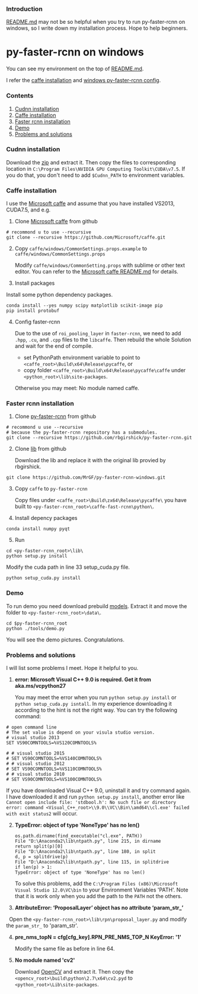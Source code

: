 ### Introduction

[README.md](https://github.com/OneDirection9/py-faster-rcnn/blob/master/README.md) may not be so helpful when you try to run py-faster-rcnn on windows, so I write down my installation process. Hope to help beginners.

# py-faster-rcnn on windows

You can see my environment on the top of [README.md](https://github.com/OneDirection9/py-faster-rcnn/blob/master/README.md).

I refer the [caffe installation](http://www.cnblogs.com/LaplaceAkuir/p/6445189.html) and [windows py-faster-rcnn config](http://www.cnblogs.com/LaplaceAkuir/p/6484500.html).

### Contents

1. [Cudnn installation](#cudnn-installation)
2. [Caffe installation](#caffe-installation)
3. [Faster rcnn installation](#faster-rcnn-installation)
4. [Demo](#demo)
5. [Problems and solutions](#problems-and-solutions)

### Cudnn installation

Download the [zip](https://developer.nvidia.com/rdp/cudnn-download) and extract it. Then copy the files to corresponding location in `C:\Program Files\NVIDIA GPU Computing Toolkit\CUDA\v7.5`.
If you do that, you don't need to add `$Cudnn_PATH` to environment variables.

### Caffe installation

I use the [Microsoft caffe](https://github.com/Microsoft/caffe) and assume that you have installed VS2013, CUDA7.5, and e.g.

1. Clone [Microsoft caffe](https://github.com/Microsoft/caffe) from github

  ```make
  # recommond u to use --recursive
  git clone --recursive https://github.com/Microsoft/caffe.git
  ```

2. Copy `caffe/windows/CommonSettings.props.example` to `caffe/windows/CommonSettings.props`

   Modify `caffe/windows/CommonSetting.props` with sublime or other text editor. You can refer to the [Microsoft caffe README.md](https://github.com/Microsoft/caffe/blob/master/README.md) for details.

3. Install packages
  
  Install some python dependency packages.
  ```make
  conda install --yes numpy scipy matplotlib scikit-image pip
  pip install protobuf
  ```
  
4. Config faster-rcnn

   Due to the use of `roi_pooling_layer` in `faster-rcnn`, we need to add `.hpp`, `.cu`, and `.cpp` files to the `libcaffe`. Then rebuild the whole Solution and wait for the end of compile.
  
   - set PythonPath environment variable to point to `<caffe_root>\Build\x64\Release\pycaffe`, or
   - copy folder `<caffe_root>\Build\x64\Release\pycaffe\caffe` under `<python_root>\lib\site-packages`.
   
   Otherwise you may meet: No module named caffe.
   
### Faster rcnn installation

1. Clone [py-faster-rcnn](https://github.com/rbgirshick/py-faster-rcnn) from github
  
  ```make
  # recommond u use --recursive
  # because the py-faster-rcnn repository has a submodules.
  git clone --recursive https://github.com/rbgirshick/py-faster-rcnn.git
  ```
  
2. Clone [lib](https://github.com/MrGF/py-faster-rcnn-windows) from github

   Download the lib and replace it with the original lib provied by rbgirshick.
  ```make
  git clone https://github.com/MrGF/py-faster-rcnn-windows.git
  ```
  
3. Copy `caffe` to `py-faster-rcnn`
   
   Copy files under `<caffe_root>\Build\zx64\Release\pycaffe\` you have built to `<py-faster-rcnn_root>\caffe-fast-rcnn\python\`.

4. Install depency packages

  ```make
  conda install numpy pyqt
  ```
  
5. Run
   
  ```make
  cd <py-faster-rcnn_root>\lib\
  python setup.py install
  ```
   
   Modify the cuda path in line 33 setup_cuda.py file.
  ```make
  python setup_cuda.py install
  ```
  
### Demo

To run demo you need download prebuild [models](http://www.cs.berkeley.edu/~rbg/faster-rcnn-data). Extract it and move the folder to `<py-faster-rcnn_root>\data\`.

```make
cd $py-faster-rcnn_root
python ./tools/demo.py
```

You will see the demo pictures. Congratulations.

### Problems and solutions

I will list some problems I meet. Hope it helpful to you.

1. **error: Microsoft Visual C++ 9.0 is required. Get it from aka.ms/vcpython27**
   
   You may meet the error when you run `python setup.py install` or `python setup_cuda.py isntall`. In my experience downloading it according to the hint is not the right way. You can try the following command:
   
  ```make
  # open command line
  # The set value is depend on your visula studio version.
  # visual studio 2013
  SET VS90COMNTOOLS=%VS120COMNTOOLS%
  
  # # visual studio 2015
  # SET VS90COMNTOOLS=%VS140COMNTOOLS%
  # # visual studio 2012
  # SET VS90COMNTOOLS=%VS110COMNTOOLS%
  # # visual studio 2010
  # SET VS90COMNTOOLS=%VS100COMNTOOLS%
  ```
  
  If you have downloaded Visual C++ 9.0, uninstall it and try command again. I have downloaded it and run `python setup.py install`, another error like `Cannot open include file: 'stdbool.h': No such file or directory error: command <Visual_C++_root>\\9.0\\VC\\Bin\\amd64\\cl.exe' failed with exit status2` will occur.
  
2. **TypeError: object of type 'NoneType' has no len()**

   ```make
   os.path.dirname(find_executable("cl.exe", PATH))
   File "D:\Anaconda2\lib\ntpath.py", line 215, in dirname
   return split(p)[0]
   File "D:\Anaconda2\lib\ntpath.py", line 180, in split
   d, p = splitdrive(p)
   File "D:\Anaconda2\lib\ntpath.py", line 115, in splitdrive
   if len(p) > 1:
   TypeError: object of type 'NoneType' has no len()
   ```
   
   To solve this problems, add the `C:\Program Files (x86)\Microsoft Visual Studio 12.0\VC\bin` to your Environment Variables 'PATH'. Note that it is work only when you add the path to the `PATH` not the others.

3. **AttributeError: ‘ProposalLayer’ object has no attribute ‘param_str_’**

   Open the `<py-faster-rcnn_root>\lib\rpn\proposal_layer.py` and modify the `param_str_` to 'param_str'.
   
4. **pre_nms_topN  = cfg[cfg_key].RPN_PRE_NMS_TOP_N KeyError: '1'**

   Modify the same file as before in line 64.

5. **No module named 'cv2'**
   
   Download [OpenCV](http://opencv.org/) and extract it. Then copy the `<opencv_root>\build\python\2.7\x64\cv2.pyd` to `<python_root>\Lib\site-packages`.
